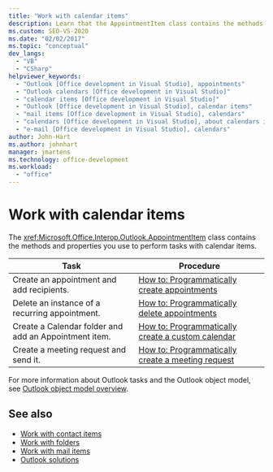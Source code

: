 ```yaml
---
title: "Work with calendar items"
description: Learn that the AppointmentItem class contains the methods and properties you use to perform tasks with calendar items.
ms.custom: SEO-VS-2020
ms.date: "02/02/2017"
ms.topic: "conceptual"
dev_langs:
  - "VB"
  - "CSharp"
helpviewer_keywords:
  - "Outlook [Office development in Visual Studio], appointments"
  - "Outlook calendars [Office development in Visual Studio]"
  - "calendar items [Office development in Visual Studio]"
  - "Outlook [Office development in Visual Studio], calendar items"
  - "mail items [Office development in Visual Studio], calendars"
  - "calendars [Office development in Visual Studio], about calendars in Outlook"
  - "e-mail [Office development in Visual Studio], calendars"
author: John-Hart
ms.author: johnhart
manager: jmartens
ms.technology: office-development
ms.workload:
  - "office"
---
```

# Work with calendar items
  The <xref:Microsoft.Office.Interop.Outlook.AppointmentItem> class contains the methods and properties you use to perform tasks with calendar items.

|Task|Procedure|
|----------|---------------|
|Create an appointment and add recipients.|[How to: Programmatically create appointments](../vsto/how-to-programmatically-create-appointments.md)|
|Delete an instance of a recurring appointment.|[How to: Programmatically delete appointments](../vsto/how-to-programmatically-delete-appointments.md)|
|Create a Calendar folder and add an Appointment item.|[How to: Programmatically create a custom calendar](../vsto/how-to-programmatically-create-a-custom-calendar.md)|
|Create a meeting request and send it.|[How to: Programmatically create a meeting request](../vsto/how-to-programmatically-create-a-meeting-request.md)|

 For more information about Outlook tasks and the Outlook object model, see [Outlook object model overview](../vsto/outlook-object-model-overview.md).

## See also
- [Work with contact items](../vsto/working-with-contact-items.md)
- [Work with folders](../vsto/working-with-folders.md)
- [Work with mail items](../vsto/working-with-mail-items.md)
- [Outlook solutions](../vsto/outlook-solutions.md)
